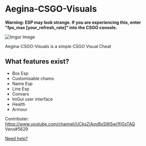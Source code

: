 # Aegina-CSGO-Visuals

**Warning: ESP may look strange. If you are experiencing this, enter "fps_max [your_refresh_rate]" into the CSGO console.**

![Imgur Image](https://i.imgur.com/qjdHYWq.png)

Aegina-CSGO-Visuals is a simple CSGO Visual Cheat

## What features exist?

* Box Esp
* Customisable chams
* Name Esp
* Line Esp
* Convars
* ImGui user interface
* Health
* Armour

Contributer: https://www.youtube.com/channel/UCksZiAqyBsSWSwi1fjGsTAQ Vens#5629

[Need help?](https://discord.gg/dExJ9Sck7n)
